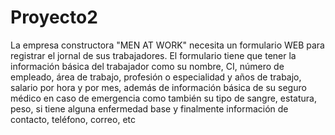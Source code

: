 # Proyecto2 

La empresa constructora "MEN AT WORK" necesita un formulario WEB para registrar el jornal de sus trabajadores. El formulario  tiene que tener la información básica del trabajador como su nombre, CI, número de empleado, área de trabajo, profesión o especialidad y años de trabajo, salario por hora y por mes, además de información básica de su seguro médico en caso de emergencia como también su tipo de sangre, estatura, peso, si tiene alguna enfermedad base y finalmente información de contacto, teléfono, correo, etc
